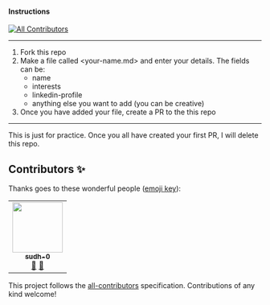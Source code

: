 #### Instructions
<!-- ALL-CONTRIBUTORS-BADGE:START - Do not remove or modify this section -->
[![All Contributors](https://img.shields.io/badge/all_contributors-1-orange.svg?style=flat-square)](#contributors-)
<!-- ALL-CONTRIBUTORS-BADGE:END -->

---

1. Fork this repo
2. Make a file called <your-name.md> and enter your details.
   The fields can be:
   - name
   - interests
   - linkedin-profile
   - anything else you want to add (you can be creative)
3. Once you have added your file, create a PR to the this repo

---

This is just for practice. Once you all have created your first PR, I will delete this repo.

## Contributors ✨

Thanks goes to these wonderful people ([emoji key](https://allcontributors.org/docs/en/emoji-key)):

<!-- ALL-CONTRIBUTORS-LIST:START - Do not remove or modify this section -->
<!-- prettier-ignore-start -->
<!-- markdownlint-disable -->
<table>
  <tr>
    <td align="center"><a href="https://github.com/sudh-0"><img src="https://avatars.githubusercontent.com/u/50312901?v=4?s=100" width="100px;" alt=""/><br /><sub><b>sudh-0</b></sub></a><br /><a href="https://github.com/sudh-0/example-git-repo/commits?author=sudh-0" title="Documentation">📖</a> <a href="#ideas-sudh-0" title="Ideas, Planning, & Feedback">🤔</a></td>
  </tr>
</table>

<!-- markdownlint-restore -->
<!-- prettier-ignore-end -->

<!-- ALL-CONTRIBUTORS-LIST:END -->

This project follows the [all-contributors](https://github.com/all-contributors/all-contributors) specification. Contributions of any kind welcome!
